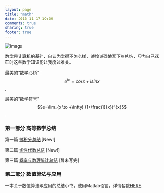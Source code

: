 ```yaml
---
layout: page
title: "math"
date: 2013-11-17 19:39
comments: true
sharing: true
footer: true
---
```


![image](http://hujiaweibujidao.github.io/images/matlab.jpg)

数学是计算机的基础，自认为学得不怎么样，诚惶诚恐地写下些总结，只为自己迷茫时这些数学知识能让我度过难关。

最美的"数学心桥"： $$e^{ix}=cosx+isinx$$.

最美的"数学符号"： $$e=\lim_{x \to +\infty} (1+\frac{1}{x})^{x}$$.

### 第一部分 高等数学总结

第一篇 [微积分总结](http://hujiaweibujidao.github.io/blog/2014/04/24/calculus-summary/)  [New!]

第二篇 [线性代数总结](http://hujiaweibujidao.github.io/blog/2014/04/29/linearalgebra-summary/)  [New!]

第三篇 [概率与数理统计总结]() [暂未写完]


### 第二部分 数值算法与应用

一本关于数值算法与应用的总结小书，使用Matlab语言，详情猛戳[HERE](http://hujiaweibujidao.github.io/blog/2014/04/23/numerical-methods-using-matlab/).

